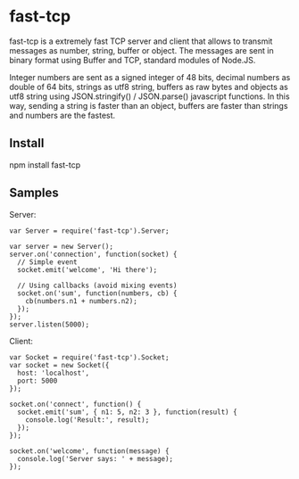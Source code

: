 fast-tcp
===

fast-tcp is a extremely fast TCP server and client that allows to transmit messages as number, string, buffer or object. The messages are sent in binary format using Buffer and TCP, standard modules of Node.JS.

Integer numbers are sent as a signed integer of 48 bits, decimal numbers as double of 64 bits, strings as utf8 string, buffers as raw bytes and objects as utf8 string using JSON.stringify() / JSON.parse() javascript functions. In this way, sending a string is faster than an object, buffers are faster than strings and numbers are the fastest.

## Install
npm install fast-tcp

## Samples
Server:
```
var Server = require('fast-tcp').Server;

var server = new Server();
server.on('connection', function(socket) {
  // Simple event
  socket.emit('welcome', 'Hi there');

  // Using callbacks (avoid mixing events)
  socket.on('sum', function(numbers, cb) {
    cb(numbers.n1 + numbers.n2);
  });
});
server.listen(5000);
```

Client:
```
var Socket = require('fast-tcp').Socket;
var socket = new Socket({
  host: 'localhost',
  port: 5000
});

socket.on('connect', function() {
  socket.emit('sum', { n1: 5, n2: 3 }, function(result) {
    console.log('Result:', result);
  });
});

socket.on('welcome', function(message) {
  console.log('Server says: ' + message);
});
```